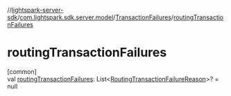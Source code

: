 //[lightspark-server-sdk](../../../index.md)/[com.lightspark.sdk.server.model](../index.md)/[TransactionFailures](index.md)/[routingTransactionFailures](routing-transaction-failures.md)

# routingTransactionFailures

[common]\
val [routingTransactionFailures](routing-transaction-failures.md): List&lt;[RoutingTransactionFailureReason](../-routing-transaction-failure-reason/index.md)&gt;? = null
